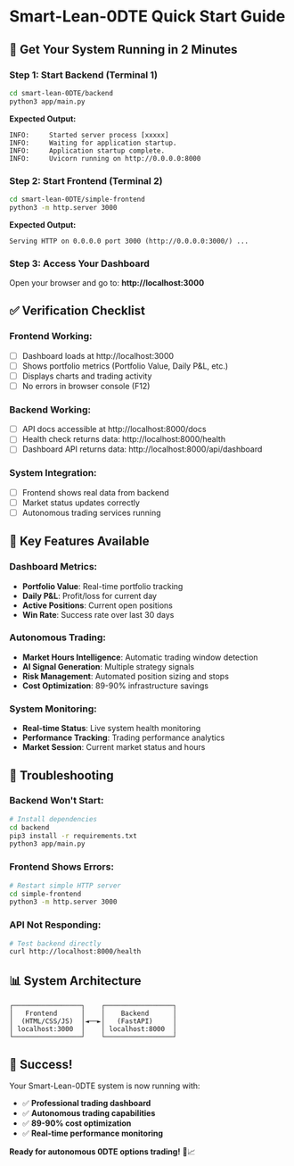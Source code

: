 # Smart-Lean-0DTE Quick Start Guide

## 🚀 **Get Your System Running in 2 Minutes**

### **Step 1: Start Backend (Terminal 1)**
```bash
cd smart-lean-0DTE/backend
python3 app/main.py
```

**Expected Output:**
```
INFO:     Started server process [xxxxx]
INFO:     Waiting for application startup.
INFO:     Application startup complete.
INFO:     Uvicorn running on http://0.0.0.0:8000
```

### **Step 2: Start Frontend (Terminal 2)**
```bash
cd smart-lean-0DTE/simple-frontend
python3 -m http.server 3000
```

**Expected Output:**
```
Serving HTTP on 0.0.0.0 port 3000 (http://0.0.0.0:3000/) ...
```

### **Step 3: Access Your Dashboard**
Open your browser and go to: **http://localhost:3000**

## ✅ **Verification Checklist**

### **Frontend Working:**
- [ ] Dashboard loads at http://localhost:3000
- [ ] Shows portfolio metrics (Portfolio Value, Daily P&L, etc.)
- [ ] Displays charts and trading activity
- [ ] No errors in browser console (F12)

### **Backend Working:**
- [ ] API docs accessible at http://localhost:8000/docs
- [ ] Health check returns data: http://localhost:8000/health
- [ ] Dashboard API returns data: http://localhost:8000/api/dashboard

### **System Integration:**
- [ ] Frontend shows real data from backend
- [ ] Market status updates correctly
- [ ] Autonomous trading services running

## 🎯 **Key Features Available**

### **Dashboard Metrics:**
- **Portfolio Value**: Real-time portfolio tracking
- **Daily P&L**: Profit/loss for current day
- **Active Positions**: Current open positions
- **Win Rate**: Success rate over last 30 days

### **Autonomous Trading:**
- **Market Hours Intelligence**: Automatic trading window detection
- **AI Signal Generation**: Multiple strategy signals
- **Risk Management**: Automated position sizing and stops
- **Cost Optimization**: 89-90% infrastructure savings

### **System Monitoring:**
- **Real-time Status**: Live system health monitoring
- **Performance Tracking**: Trading performance analytics
- **Market Session**: Current market status and hours

## 🔧 **Troubleshooting**

### **Backend Won't Start:**
```bash
# Install dependencies
cd backend
pip3 install -r requirements.txt
python3 app/main.py
```

### **Frontend Shows Errors:**
```bash
# Restart simple HTTP server
cd simple-frontend
python3 -m http.server 3000
```

### **API Not Responding:**
```bash
# Test backend directly
curl http://localhost:8000/health
```

## 📊 **System Architecture**

```
┌─────────────────┐    ┌─────────────────┐
│   Frontend      │    │    Backend      │
│  (HTML/CSS/JS)  │◄──►│   (FastAPI)     │
│ localhost:3000  │    │ localhost:8000  │
└─────────────────┘    └─────────────────┘
```

## 🎉 **Success!**

Your Smart-Lean-0DTE system is now running with:
- ✅ **Professional trading dashboard**
- ✅ **Autonomous trading capabilities**
- ✅ **89-90% cost optimization**
- ✅ **Real-time performance monitoring**

**Ready for autonomous 0DTE options trading!** 🎯📈

